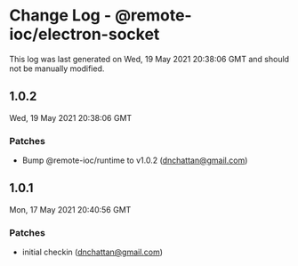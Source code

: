 # Change Log - @remote-ioc/electron-socket

This log was last generated on Wed, 19 May 2021 20:38:06 GMT and should not be manually modified.

<!-- Start content -->

## 1.0.2

Wed, 19 May 2021 20:38:06 GMT

### Patches

- Bump @remote-ioc/runtime to v1.0.2 (dnchattan@gmail.com)

## 1.0.1

Mon, 17 May 2021 20:40:56 GMT

### Patches

- initial checkin (dnchattan@gmail.com)
